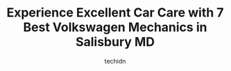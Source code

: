 ---
layout: ampstory
image: https://images.unsplash.com/photo-1574524096264-8d7e68d047f3?ixlib=rb-4.0.3&ixid=MnwxMjA3fDB8MHxwaG90by1wYWdlfHx8fGVufDB8fHx8&auto=format&fit=crop&w=640&h=853&q=80
author: techidn
featured: false
description: Experience the excellence of automotive service by visiting the 7 best Volkswagen Mechanic in Salisbury MD, USA. With their expertise, attention to detail, and commitment to customer satisfa
title: Experience Excellent Car Care with 7 Best Volkswagen Mechanics in Salisbury MD
cover:
   title: Experience Excellent Car Care with 7 Best Volkswagen Mechanics in Salisbury MD
   subtitle: Rickpate
   background: https://images.unsplash.com/photo-1574524096264-8d7e68d047f3?ixlib=rb-4.0.3&ixid=MnwxMjA3fDB8MHxwaG90by1wYWdlfHx8fGVufDB8fHx8&auto=format&fit=crop&w=640&h=853&q=80

pages: 
 - layout: thirds
   top: <h1>#1 Autobahn Service Center</h1>
   bottom: "<p>This has to be the most pleasant auto service I have ever experienced in my 70 years of driving. Due to a mixup my wife and I arrived an hour and a half early. The servic</p>"
   background: https://www.knot35.com/toplist/wp-content/uploads/2023/06/best-volkswagen-mechanic-1-in-salisbury-md-1685839060.jpeg
   backgroundblur: true
 - layout: thirds
   top: <h1>#2 Jiffy Lube</h1>
   bottom: "<p>900 S Salisbury Blvd, Salisbury, MD 21801, United States</p>"
   background: https://www.knot35.com/toplist/wp-content/uploads/2023/06/best-volkswagen-mechanic-2-in-salisbury-md-1685839061.jpeg
   cta:
      link: https://www.knot35.com/toplist/experience-excellent-car-care-with-7-best-volkswagen-mechanics-in-salisbury-md/
      text: Experience Excellent Car Care with 7 Best Volkswagen Mechanics in Salisbury MD
 - layout: thirds
   top: <h1>#3 Pohanka Volkswagen of Salisbury</h1>
   bottom: "<p>1922 N Salisbury Blvd, Salisbury, MD 21801, United States</p>"
   background: https://www.knot35.com/toplist/wp-content/uploads/2023/06/best-volkswagen-mechanic-3-in-salisbury-md-1685839061.jpeg
   cta:
      link: https://www.knot35.com/toplist/experience-excellent-car-care-with-7-best-volkswagen-mechanics-in-salisbury-md/
      text: Experience Excellent Car Care with 7 Best Volkswagen Mechanics in Salisbury MD
 - layout: thirds
   top: <h1>#4 Advance Auto Parts</h1>
   bottom: "<p>740 S Salisbury Blvd, Salisbury, MD 21801, United States</p>"
   background: https://images.unsplash.com/photo-1608411404720-c8f0417bcdba?ixlib=rb-4.0.3&ixid=MnwxMjA3fDB8MHxwaG90by1wYWdlfHx8fGVufDB8fHx8&auto=format&fit=crop&w=640&h=853&q=80
   cta:
      link: https://www.knot35.com/toplist/experience-excellent-car-care-with-7-best-volkswagen-mechanics-in-salisbury-md/
      text: Experience Excellent Car Care with 7 Best Volkswagen Mechanics in Salisbury MD
 - layout: thirds
   top: <h1>#5 Developed Automotive</h1>
   bottom: "<p>1726 N Salisbury Blvd, Salisbury, MD 21801, United States</p>"
   background: https://images.unsplash.com/photo-1561679660-d00ee1e0dc8e?ixlib=rb-4.0.3&ixid=MnwxMjA3fDB8MHxwaG90by1wYWdlfHx8fGVufDB8fHx8&auto=format&fit=crop&w=640&h=853&q=80
   cta:
      link: https://www.knot35.com/toplist/experience-excellent-car-care-with-7-best-volkswagen-mechanics-in-salisbury-md/
      text: Experience Excellent Car Care with 7 Best Volkswagen Mechanics in Salisbury MD
 - layout: thirds
   top: <h1>#6 Bo Daddys Diesel And Auto Repair</h1>
   bottom: "<p>8999 Ocean Hwy E, Delmar, MD 21875, United States</p>"
   background: https://images.unsplash.com/photo-1604871000636-074fa5117945?ixlib=rb-4.0.3&ixid=MnwxMjA3fDB8MHxwaG90by1wYWdlfHx8fGVufDB8fHx8&auto=format&fit=crop&w=640&h=853&q=80
   cta:
      link: https://www.knot35.com/toplist/experience-excellent-car-care-with-7-best-volkswagen-mechanics-in-salisbury-md/
      text: Experience Excellent Car Care with 7 Best Volkswagen Mechanics in Salisbury MD
 - layout: thirds
   top: <h1>#7 Clydes Car & Light Truck Repair</h1>
   bottom: "<p>1600 N Salisbury Blvd, Salisbury, MD 21801, United States</p>"
   background: https://images.unsplash.com/photo-1614648718611-0635f29016cb?ixlib=rb-4.0.3&ixid=MnwxMjA3fDB8MHxwaG90by1wYWdlfHx8fGVufDB8fHx8&auto=format&fit=crop&w=640&h=853&q=80
   cta:
      link: https://www.knot35.com/toplist/experience-excellent-car-care-with-7-best-volkswagen-mechanics-in-salisbury-md/
      text: Experience Excellent Car Care with 7 Best Volkswagen Mechanics in Salisbury MD
 - layout: thirds
   middle: Continue reading...
   background: https://images.unsplash.com/photo-1489694553447-4c9339da310d?ixlib=rb-4.0.3&ixid=MnwxMjA3fDB8MHxwaG90by1wYWdlfHx8fGVufDB8fHx8&auto=format&fit=crop&w=640&h=853&q=80
   cta:
      link: https://www.knot35.com/toplist/experience-excellent-car-care-with-7-best-volkswagen-mechanics-in-salisbury-md/
      text: Experience Excellent Car Care with 7 Best Volkswagen Mechanics in Salisbury MD
      
---